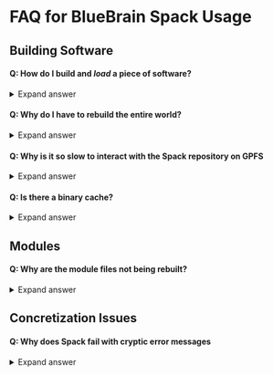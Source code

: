 # FAQ for BlueBrain Spack Usage

## Building Software

#### Q: How do I build and *load* a piece of software?

<details>
  <summary>Expand answer</summary>

  We'll install `MG(1)`, a standard editor.

  Make sure you're setup as per
  [the instructions linked on the README](https://github.com/BlueBrain/spack),
  then install the editor via

      $ spack install mg

  One can then run `mg` with

      $ spack load mg
      $ mg foo.txt

</details>

#### Q: Why do I have to rebuild the entire world?

<details>
  <summary>Expand answer</summary>

  If you are on the BlueBrain5, you shouldn't need to.

  As [described here](setup_bb5.md),
  one can use the system packages available with appropriate configuration
  options.
  If those instructions don't help, please use the [#spack](https://bluebrainproject.slack.com/archives/C023KQ47GHL)
  channel on Slack.
</details>

#### Q: Why is it so slow to interact with the Spack repository on GPFS

<details>
  <summary>Expand answer</summary>

  Make sure the `spack` repo is checked out in a subdirectory of `$HOME`.
  The `spack` repository is quite large, and when it is checked out under a
  `/gpfs/bbp.cscs.ch/project/*` directory, performance can be 10x slower
  than on the SSD provided storage of `$HOME`.
</details>

#### Q: Is there a binary cache?

<details>
  <summary>Expand answer</summary>

  No.
  Possibilities are being explored to provide a binary cache configuration
  for our desktops.
</details>

## Modules

#### Q: Why are the module files not being rebuilt?

<details>
  <summary>Expand answer</summary>

  The `spack module tcl refresh` command respects a exclude list that can be
  found via:

      $ spack config blame modules

  This exclude list is overruled by a corresponding include list.
  If your software is not listed in the latter, no modules will be
  generated for it.

  Use

      $ spack config add "modules:default:tcl:include:[my_package]"
      $ spack module tcl refresh my_package

  To produce an up-to-date module for `my_package` (adjust as needed).
</details>

## Concretization Issues

#### Q: Why does Spack fail with cryptic error messages

<details>
  <summary>Expand answer</summary>

  When determining what to build (to concretize a spec in "Spack lingo"),
  sometimes Spack will not be able to satisfy the requirements of all
  software needing to be built.
  It may then display a somewhat cryptic error message:

      ❯ spack spec -I py-morphology-repair-workflow\^py-pandas@1.3:
      Input spec
      --------------------------------
       -   py-morphology-repair-workflow
       -       ^py-pandas@1.3:

      Concretized
      --------------------------------
      ==> Error: py-morphology-repair-workflow ^py-pandas@1.3: is unsatisfiable, errors are:
        no version satisfies the given constraints

          To see full clingo unsat cores, re-run with `spack --show-cores=full`
          For full, subset-minimal unsat cores, re-run with `spack --show-cores=minimized
          Warning: This may take (up to) hours for some specs

  By running the recommendation, one may produce more cryptic output:

      ❯ spack --show-cores=full spec -I py-morphology-repair-workflow\^py-pandas@1.3:
      Input spec
      --------------------------------
       -   py-morphology-repair-workflow
       -       ^py-pandas@1.3:

      Concretized
      --------------------------------
      ==> Error: py-morphology-repair-workflow ^py-pandas@1.3: is unsatisfiable, conflicts are:
        condition(5258)
        condition(5275)
        condition(5281)
        dependency_condition(5258,"py-morph-validator","py-pandas")
        dependency_condition(5275,"py-morphology-repair-workflow","py-morph-validator")
        dependency_condition(5281,"py-morphology-repair-workflow","py-pandas")
        dependency_type(5258,"build")
        dependency_type(5275,"run")
        dependency_type(5281,"run")
        imposed_constraint(5258,"version_satisfies","py-pandas","0.25:1.2.99")
        no version satisfies the given constraints
        root("py-morphology-repair-workflow")
        version_satisfies("py-pandas","1.3:")

          For full, subset-minimal unsat cores, re-run with `spack --show-cores=minimized
          Warning: This may take (up to) hours for some specs

  By analyzing the output, it can be seen that
  `py-morphology-repair-workflow` depends on `py-morph-validator`,
  which in turn depends on `py-pandas` between versions `0.25` and
  `1.2.99` (using the numerical references together with the package names
  / versions).
  This in turn conflicts with the user requirement of a `py-pandas` newer
  than `1.3`.
  Removing said user requirement will make the software install.
  In other instances, loosening dependency requirements in packages may be
  the appropriate solution.
</details>
